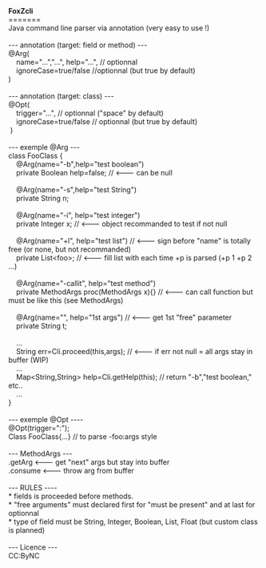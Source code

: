<html>
  <head>
    <meta content="text/html; charset=utf-8" http-equiv="content-type">
  </head>
  <body><b>FoxZcli</b><br>
    =======<br>
    Java command line parser via annotation (very easy to use !)<br>
    <br>
    --- annotation (target: field or method) ---<br>
    @Arg(<br>
    &nbsp;&nbsp;&nbsp; name="...","...", help="...", // optionnal <br>
    &nbsp;&nbsp;&nbsp; ignoreCase=true/false //optionnal (but true by default)<br>
    ) <br>
    <br>
    --- annotation (target: class) --- <br>
    @Opt( <br>
    &nbsp;&nbsp;&nbsp; trigger="...", // optionnal ("space" by default) <br>
    &nbsp;&nbsp;&nbsp; ignoreCase=true/false // optionnal (but true by default)<br>
    &nbsp;)<br>
    <br>
    --- exemple @Arg ---<br>
    class FooClass {<br>
    &nbsp;&nbsp;&nbsp; @Arg(name="-b",help="test boolean") <br>
    &nbsp;&nbsp;&nbsp; private Boolean help=false; // &lt;--- can be null<br>
    <br>
    &nbsp;&nbsp;&nbsp; @Arg(name="-s",help="test String") <br>
    &nbsp;&nbsp;&nbsp; private String n; <br>
    &nbsp;&nbsp;&nbsp; <br>
    &nbsp;&nbsp;&nbsp; @Arg(name="-i", help="test integer")<br>
    &nbsp;&nbsp;&nbsp; private Integer x; // &lt;--- object recommanded to test
    if not null<br>
    <br>
    &nbsp;&nbsp;&nbsp; @Arg(name="+l", help="test list") // &lt;--- sign before
    "name" is totally free (or none, but not recommanded)<br>
    &nbsp;&nbsp;&nbsp; private List<string>&lt;foo&gt;; // &lt;--- fill list
      with each time +p is parsed (+p 1 +p 2 ...)<br>
      <br>
      &nbsp;&nbsp;&nbsp; @Arg(name="-callit", help="test method") <br>
      &nbsp;&nbsp;&nbsp; private MethodArgs proc(MethodArgs x){} // &lt;--- can
      call function but must be like this (see MethodArgs)<br>
      <br>
      &nbsp;&nbsp;&nbsp; @Arg(name="", help="1st args") // &lt;--- get 1st
      "free" parameter<br>
      &nbsp;&nbsp;&nbsp; private String t;<br>
      <br>
      &nbsp;&nbsp;&nbsp; ...<br>
      &nbsp;&nbsp;&nbsp; String err=Cli.proceed(this,args); // &lt;--- if err
      not null = all args stay in buffer (WIP)<br>
      &nbsp;&nbsp;&nbsp; ...</string>&nbsp;&nbsp;&nbsp; <br>
    &nbsp;&nbsp;&nbsp; <string>Map&lt;String,String&gt; help=Cli.getHelp(this);
      // return "-b","test boolean," etc..&nbsp;&nbsp;&nbsp; <br>
      &nbsp;&nbsp;&nbsp; ...<br>
      }<br>
      <string, string=""><br>
        --- exemple @Opt ----<br>
        @Opt(trigger=":");<br>
        Class FooClass{...} // to parse -foo:args style<br>
        <br>
        --- MethodArgs ---<br>
        .getArg &lt;--- get "next" args but stay into buffer <br>
        .consume &lt;--- throw arg from buffer<br>
        <br>
        --- RULES ----<br>
        * fields is proceeded before methods.<br>
        * "free arguments" must declared first for "must be present" and at last
        for optionnal<br>
        * type of field must be String, Integer, Boolean, List, Float (but
        custom class is planned)<br>
        <br>
        --- Licence ---<br>
        CC:ByNC<br>
      </string,></string>
  </body>
</html>
